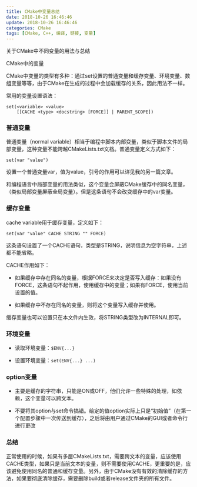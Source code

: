 ```yaml
---
title: CMake中变量总结
date: 2018-10-26 16:46:46
update: 2018-10-26 16:46:46
categories: CMake
tags: [CMake, C++, 编译, 链接, 变量]
---
```


关于CMake中不同变量的用法与总结

<!--more-->

CMake中的变量

CMake中变量的类型有多种：通过set设置的普通变量和缓存变量、环境变量、数组变量等等，由于CMake在生成的过程中会加载缓存的关系，因此用法不一样。

常用的变量设置语法：

```
set(<variable> <value>
    [[CACHE <type> <docstring> [FORCE]] | PARENT_SCOPE])
```

### 普通变量

普通变量（normal variable）相当于编程中脚本内部变量，类似于脚本文件的局部变量，这种变量不能跨越CMakeLists.txt文档。普通变量定义方式如下：

```
set(var "value")
```

设置一个普通变量var，值为value，引号的作用可以详见我的另一篇文章。

和编程语言中局部变量的用法类似，这个变量会屏蔽CMake缓存中的同名变量，（类似局部变量屏蔽全局变量）。但是这条语句不会改变缓存中的var变量。

### 缓存变量

cache variable用于缓存变量，定义如下：

```
set(var "value" CACHE STRING "" FORCE)
```

这条语句设置了一个CACHE语句，类型是STRING，说明信息为空字符串，上述都不能省略。

CACHE作用如下：

* 如果缓存中存在同名的变量，根据FORCE来决定是否写入缓存：如果没有FORCE，这条语句不起作用，使用缓存中的变量；如果有FORCE，使用当前设置的值。

* 如果缓存中不存在同名的变量，则将这个变量写入缓存并使用。

缓存变量也可以设置只在本文件内生效，将STRING类型改为INTERNAL即可。

### 环境变量

* 读取环境变量：`$ENV{...}`

* 设置环境变量：`set(ENV{...} ...)`

### option变量

* 主要是缓存的字符串，只能是ON或OFF，他们允许一些特殊的处理，如依赖，这个变量可以跨文本。

* 不要将其option与set命令搞错。给定的值option实际上只是“初始值”（在第一个配置步骤中一次传送到缓存），之后将由用户通过CMake的GUI或者命令行进行更改

### 总结

正常使用的时候，如果有多层CMakeLists.txt，需要跨文本的变量，应该使用CACHE类型，如果只是当前文本的变量，则不需要使用CACHE，更重要的是，应该避免使用同名的普通和缓存变量。另外，由于CMake没有有效的清除缓存的方法，如果要彻底清除缓存，需要删除build或者release文件夹的所有文件。
